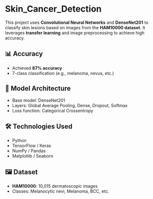 # Skin_Cancer_Detection

This project uses **Convolutional Neural Networks** and **DenseNet201** to classify skin lesions based on images from the **HAM10000 dataset**. It leverages **transfer learning** and image preprocessing to achieve high accuracy.

## 📊 Accuracy
- Achieved **87% accuracy**
- 7-class classification (e.g., melanoma, nevus, etc.)

## 🧠 Model Architecture
- Base model: DenseNet201
- Layers: Global Average Pooling, Dense, Dropout, Softmax
- Loss function: Categorical Crossentropy

## 🛠️ Technologies Used
- Python
- TensorFlow / Keras
- NumPy / Pandas
- Matplotlib / Seaborn

## 🖼️ Dataset
- **HAM10000**: 10,015 dermatoscopic images
- Classes: Melanocytic nevi, Melanoma, BCC, etc.

